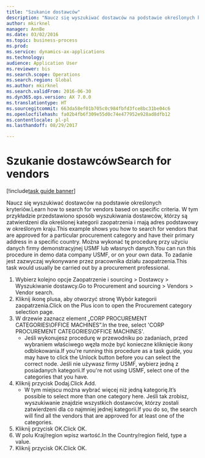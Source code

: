 ```yaml
--- 
title: "Szukanie dostawców"
description: "Naucz się wyszukiwać dostawców na podstawie określonych kryteriów."
author: mkirknel
manager: AnnBe
ms.date: 03/02/2016
ms.topic: business-process
ms.prod: 
ms.service: dynamics-ax-applications
ms.technology: 
audience: Application User
ms.reviewer: bis
ms.search.scope: Operations
ms.search.region: Global
ms.author: mkirknel
ms.search.validFrom: 2016-06-30
ms.dyn365.ops.version: AX 7.0.0
ms.translationtype: HT
ms.sourcegitcommit: 663da58ef01b705c0c984fbfd3fce8bc31be04c6
ms.openlocfilehash: fa02b4fb6f309e55d0c74e477952e928ad8dfb12
ms.contentlocale: pl-pl
ms.lasthandoff: 08/29/2017

---
```

# <a name="search-for-vendors"></a><span data-ttu-id="b80fe-103">Szukanie dostawców</span><span class="sxs-lookup"><span data-stu-id="b80fe-103">Search for vendors</span></span>

[!include[task guide banner](../../includes/task-guide-banner.md)]

<span data-ttu-id="b80fe-104">Naucz się wyszukiwać dostawców na podstawie określonych kryteriów.</span><span class="sxs-lookup"><span data-stu-id="b80fe-104">Learn how to search for vendors based on specific criteria.</span></span> <span data-ttu-id="b80fe-105">W tym przykładzie przedstawiono sposób wyszukiwania dostawców, którzy są zatwierdzeni dla określonej kategorii zaopatrzenia i mają adres podstawowy w określonym kraju.</span><span class="sxs-lookup"><span data-stu-id="b80fe-105">This example shows you how to search for vendors that are approved for a particular procurement category and have their primary address in a specific country.</span></span> <span data-ttu-id="b80fe-106">Można wykonać tę procedurę przy użyciu danych firmy demonstracyjnej USMF lub własnych danych.</span><span class="sxs-lookup"><span data-stu-id="b80fe-106">You can run this procedure in demo data company USMF, or on your own data.</span></span> <span data-ttu-id="b80fe-107">To zadanie jest zazwyczaj wykonywane przez pracownika działu zaopatrzenia.</span><span class="sxs-lookup"><span data-stu-id="b80fe-107">This task would usually be carried out by a procurement professional.</span></span>

1. <span data-ttu-id="b80fe-108">Wybierz kolejno opcje Zaopatrzenie i sourcing > Dostawcy > Wyszukiwanie dostawcy.</span><span class="sxs-lookup"><span data-stu-id="b80fe-108">Go to Procurement and sourcing > Vendors > Vendor search.</span></span>
2. <span data-ttu-id="b80fe-109">Kliknij ikonę plusa, aby otworzyć stronę Wybór kategorii zaopatrzenia.</span><span class="sxs-lookup"><span data-stu-id="b80fe-109">Click on the Plus icon to open the Procurement category selection page.</span></span>  
3. <span data-ttu-id="b80fe-110">W drzewie zaznacz element „CORP PROCUREMENT CATEGORIES\OFFICE MACHINES”.</span><span class="sxs-lookup"><span data-stu-id="b80fe-110">In the tree, select 'CORP PROCUREMENT CATEGORIES\OFFICE MACHINES'.</span></span>
    * <span data-ttu-id="b80fe-111">Jeśli wykonujesz procedurę w przewodniku po zadaniach, przed wybraniem właściwego węzła może być konieczne kliknięcie ikony odblokowania.</span><span class="sxs-lookup"><span data-stu-id="b80fe-111">If you're running this procedure as a task guide, you may have to click the Unlock button before you can select the correct node.</span></span> <span data-ttu-id="b80fe-112">Jeśli nie używasz firmy USMF, wybierz jedną z posiadanych kategorii.</span><span class="sxs-lookup"><span data-stu-id="b80fe-112">If you're not using USMF, select one of the categories that you have.</span></span>  
4. <span data-ttu-id="b80fe-113">Kliknij przycisk Dodaj.</span><span class="sxs-lookup"><span data-stu-id="b80fe-113">Click Add.</span></span>
    * <span data-ttu-id="b80fe-114">W tym miejscu można wybrać więcej niż jedną kategorię.</span><span class="sxs-lookup"><span data-stu-id="b80fe-114">It’s possible to select more than one category here.</span></span> <span data-ttu-id="b80fe-115">Jeśli tak zrobisz, wyszukiwanie znajdzie wszystkich dostawców, którzy zostali zatwierdzeni dla co najmniej jednej kategorii.</span><span class="sxs-lookup"><span data-stu-id="b80fe-115">If you do so, the search will find all the vendors that are approved for at least one of the categories.</span></span>  
5. <span data-ttu-id="b80fe-116">Kliknij przycisk OK.</span><span class="sxs-lookup"><span data-stu-id="b80fe-116">Click OK.</span></span>
6. <span data-ttu-id="b80fe-117">W polu Kraj/region wpisz wartość.</span><span class="sxs-lookup"><span data-stu-id="b80fe-117">In the Country/region field, type a value.</span></span>
7. <span data-ttu-id="b80fe-118">Kliknij przycisk OK.</span><span class="sxs-lookup"><span data-stu-id="b80fe-118">Click OK.</span></span>


